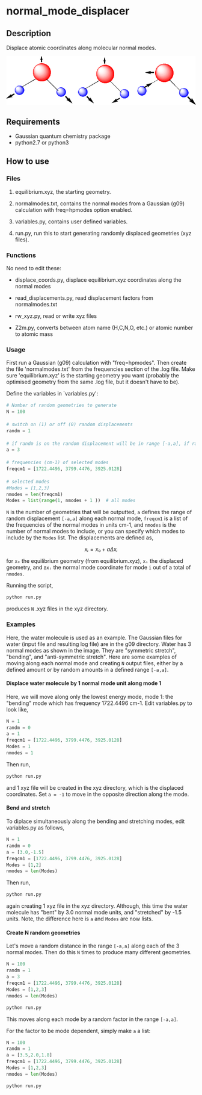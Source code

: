 # normal\_mode\_displacer

## Description
Displace atomic coordinates along molecular normal modes.

![watermodes](watermodes.gif)

## Requirements

- Gaussian quantum chemistry package
- python2.7 or python3

## How to use

### Files

1. equilibrium.xyz, the starting geometry.

2. normalmodes.txt, contains the normal modes from a Gaussian (g09) calculation with freq=hpmodes option enabled.

3. variables.py, contains user defined variables.

4. run.py, run this to start generating randomly displaced geometries (xyz files).

### Functions

No need to edit these:

- displace\_coords.py, displace equilibrium.xyz coordinates along the normal modes 

- read\_displacements.py, read displacement factors from normalmodes.txt

- rw\_xyz.py, read or write xyz files 

- Z2m.py, converts between atom name (H,C,N,O, etc.) or atomic number to atomic mass

### Usage

First run a Gaussian (g09) calculation with "freq=hpmodes". Then create the file 'normalmodes.txt' from the frequencies section of the .log file. Make sure 'equilibrium.xyz' is the starting geometry you want (probably the optimised geometry from the same .log file, but it doesn't have to be). 

Define the variables in `variables.py':

```python
# Number of random geometries to generate
N = 100

# switch on (1) or off (0) random displacements
randm = 1

# if randm is on the random displacement will be in range [-a,a], if randm is off it will displace by exactly a
a = 3

# frequencies (cm-1) of selected modes
freqcm1 = [1722.4496, 3799.4476, 3925.0128] 

# selected modes
#Modes = [1,2,3]
nmodes = len(freqcm1)
Modes = list(range(1, nmodes + 1 ))  # all modes
```

``N`` is the number of geometries that will be outputted, ``a`` defines the range of random displacement ``[-a,a]`` along each normal mode, ``freqcm1`` is a list of the frequencies of the normal modes in units cm-1, and ``nmodes`` is the number of normal modes to include, or you can specify which modes to include by the ``Modes`` list. The displacements are defined as,

```math 
xᵢ= x₀ + aΔxᵢ
```
for ``x₀`` the equilibrium geometry (from equilibrium.xyz), ``xᵢ`` the displaced geometry, and ``Δxᵢ`` the normal mode coordinate for mode ``i`` out of a total of ``nmodes``. 

Running the script,
```python
python run.py
```

produces ``N`` .xyz files in the xyz directory.

### Examples

Here, the water molecule is used as an example. The Gaussian files for water (input file and resulting log file) are in the g09 directory.
Water has 3 normal modes as shown in the image. They are "symmetric stretch", "bending", and "anti-symmetric stretch". Here are some examples of moving along each normal mode and creating ``N`` output files, either by a defined amount or by random amounts in a defined range ``[-a,a]``.

#### Displace water molecule by 1 normal mode unit along mode 1

Here, we will move along only the lowest energy mode, mode 1: the "bending" mode which has frequency 1722.4496 cm-1.
Edit variables.py to look like, 

```python
N = 1
randm = 0
a = 1
freqcm1 = [1722.4496, 3799.4476, 3925.0128] 
Modes = 1
nmodes = 1
```
Then run,

```python
python run.py
```
and 1 xyz file will be created in the xyz directory, which is the displaced coordinates. Set ``a = -1`` to move in the opposite direction along the mode.

#### Bend and stretch

To diplace simultaneously along the bending and stretching modes, edit variables.py as follows, 

```python
N = 1
randm = 0
a = [3.0,-1.5]
freqcm1 = [1722.4496, 3799.4476, 3925.0128] 
Modes = [1,2]
nmodes = len(Modes)
```
Then run,

```python
python run.py
```
again creating 1 xyz file in the xyz directory. Although, this time the  water molecule has "bent" by 3.0 normal mode units, and "stretched" by -1.5 units. Note, the difference here is ``a`` and ``Modes`` are now lists.

#### Create N random geometries

Let's move a random distance in the range ``[-a,a]`` along each of the 3 normal modes. Then do this ``N`` times to produce many different geometries.

```python
N = 100
randm = 1
a = 3
freqcm1 = [1722.4496, 3799.4476, 3925.0128] 
Modes = [1,2,3]
nmodes = len(Modes)
```

```python
python run.py
```

This moves along each mode by a random factor in the range ``[-a,a]``. 

For the factor to be mode dependent, simply make ``a`` a list:

```python
N = 100
randm = 1
a = [3.5,2.0,1.8]
freqcm1 = [1722.4496, 3799.4476, 3925.0128]
Modes = [1,2,3]
nmodes = len(Modes)
```

```python
python run.py
```
